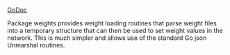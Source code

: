 [GoDoc](https://pkg.go.dev/github.com/emer/emergent/weights)

Package weights provides weight loading routines that parse weight files into a temporary structure that can then be used to set weight values in the network. This is much simpler and allows use of the standard Go json Unmarshal routines.



